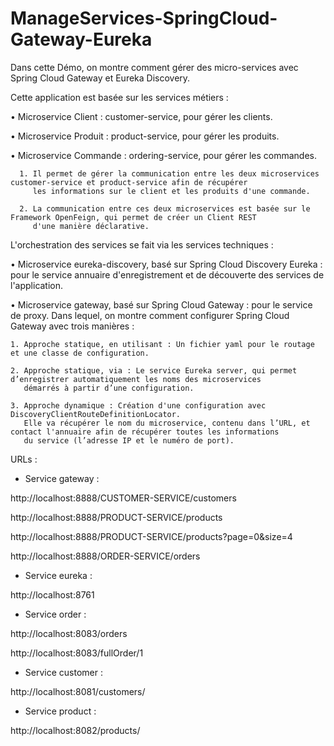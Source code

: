 # ManageServices-SpringCloud-Gateway-Eureka


Dans cette Démo, on montre comment gérer des micro-services avec Spring Cloud Gateway et Eureka Discovery.

Cette application est basée sur les services métiers :

  •	Microservice Client : customer-service, pour gérer les clients.
  
  •	Microservice Produit : product-service, pour gérer les produits.
  
  •	Microservice Commande : ordering-service, pour gérer les commandes.
  
      1. Il permet de gérer la communication entre les deux microservices customer-service et product-service afin de récupérer 
         les informations sur le client et les produits d'une commande.
         
      2. La communication entre ces deux microservices est basée sur le Framework OpenFeign, qui permet de créer un Client REST 
         d'une manière déclarative.
        
L'orchestration des services se fait via les services techniques : 

•	Microservice eureka-discovery, basé sur Spring Cloud Discovery Eureka : pour le service annuaire d'enregistrement et de découverte 
  des services de l'application.

•	Microservice gateway, basé sur Spring Cloud Gateway : pour le service de proxy. Dans lequel, on montre comment configurer 
  Spring Cloud Gateway avec trois manières :

    1. Approche statique, en utilisant : Un fichier yaml pour le routage et une classe de configuration.
    
    2. Approche statique, via : Le service Eureka server, qui permet d’enregistrer automatiquement les noms des microservices 
       démarrés à partir d’une configuration.
       
    3. Approche dynamique : Création d'une configuration avec DiscoveryClientRouteDefinitionLocator.   
       Elle va récupérer le nom du microservice, contenu dans l’URL, et contact l'annuaire afin de récupérer toutes les informations 
       du service (l’adresse IP et le numéro de port).


URLs :

-	Service gateway :

  http://localhost:8888/CUSTOMER-SERVICE/customers
  
  http://localhost:8888/PRODUCT-SERVICE/products
  
  http://localhost:8888/PRODUCT-SERVICE/products?page=0&size=4
  
  http://localhost:8888/ORDER-SERVICE/orders


-	Service eureka :

  http://localhost:8761


-	Service order :

  http://localhost:8083/orders
  
  http://localhost:8083/fullOrder/1


-	Service customer :

  http://localhost:8081/customers/


-	Service product :

  http://localhost:8082/products/
